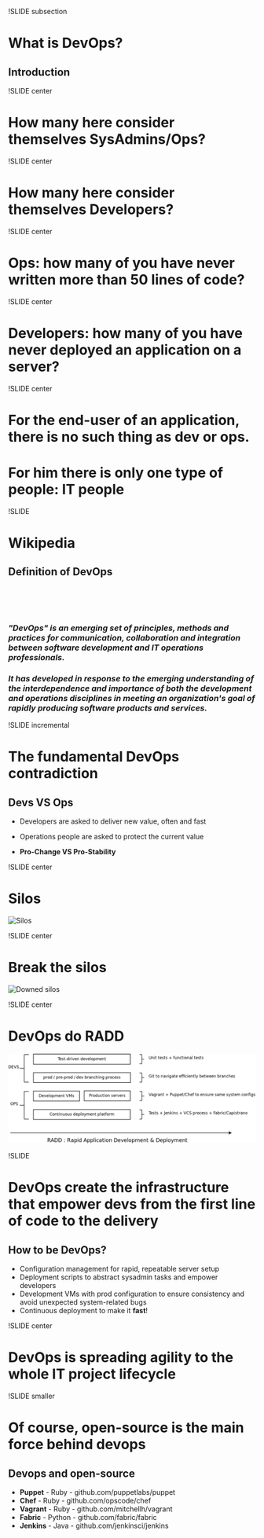 !SLIDE subsection

# What is DevOps? #
## Introduction ##


!SLIDE center

# How many here consider themselves SysAdmins/Ops? #

!SLIDE center

# How many here consider themselves Developers? #

!SLIDE center

# Ops: how many of you have <strong>never</strong> written more than 50 lines of code? #

!SLIDE center

# Developers: how many of you have <strong>never</strong> deployed an application on a server? #

!SLIDE center

# For the end-user of an application, there is no such thing as dev or ops. #

# For him there is only one type of people: IT people #

!SLIDE


# Wikipedia #
## Definition of DevOps ##

<br />
<br />
<br />


### <em>"DevOps" is an emerging set of principles, methods and practices for communication, collaboration and integration between software development and IT operations professionals.</em> ###

### <em>It has developed in response to the emerging understanding of the interdependence and importance of both the development and operations disciplines in meeting an organization's goal of rapidly producing software products and services.</em> ###

!SLIDE incremental

# The fundamental DevOps contradiction #
## Devs VS Ops #

* Developers are asked to deliver new value, often and fast

* Operations people are asked to protect the current value

* <strong>Pro-Change VS Pro-Stability</strong>

!SLIDE center

# Silos #

![Silos](img/silos_metaphor.png)


!SLIDE center

# Break the silos #

![Downed silos](img/silos_downed_small.jpg)

!SLIDE center

# DevOps do RADD #

![Downed silos](flatsilos.png)


!SLIDE

# DevOps create the infrastructure that empower devs from the first line of code to the delivery #
## How to be DevOps? ##

* Configuration management for rapid, repeatable server setup
* Deployment scripts to abstract sysadmin tasks and empower developers
* Development VMs with prod configuration to ensure consistency and avoid unexpected system-related bugs
* Continuous deployment to make it <strong>fast</strong>!

!SLIDE center

# DevOps is spreading agility to the whole IT project lifecycle #


!SLIDE smaller

# Of course, open-source is the main force behind devops #
## Devops and open-source ##

* <strong>Puppet</strong> - Ruby - github.com/puppetlabs/puppet
* <strong>Chef</strong> - Ruby - github.com/opscode/chef
* <strong>Vagrant</strong> - Ruby - github.com/mitchellh/vagrant
* <strong>Fabric</strong> - Python - github.com/fabric/fabric
* <strong>Jenkins</strong> - Java - github.com/jenkinsci/jenkins